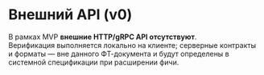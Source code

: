 # Внешний API (v0)

В рамках MVP **внешние HTTP/gRPC API отсутствуют**.  
Верификация выполняется локально на клиенте; серверные контракты и форматы — вне данного ФТ-документа и будут определены в системной спецификации при расширении фичи.

<swagger-ui src="openapi.yml"></swagger-ui>
